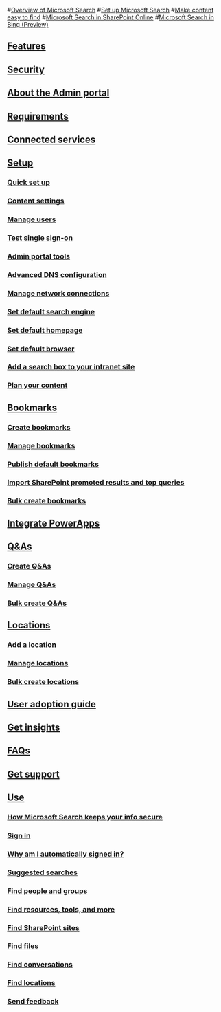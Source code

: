#[Overview of Microsoft Search](overview-microsoft-search.md)
#[Set up Microsoft Search](setup-microsoft-search.md)
#[Make content easy to find](make-content-easy-to-find.md)
#[Microsoft Search in SharePoint Online](get-started-search-in-sharepoint-online.md)
#[Microsoft Search in Bing (Preview)](why-microsoft-search.md)
## [Features](features.md)
## [Security](security.md)
## [About the Admin portal](about-the-admin-portal.md)
## [Requirements](requirements.md)
## [Connected services](connected-services.md)
## [Setup](set-up-microsoft-search.md)
### [Quick set up](quick-set-up.md)
### [Content settings](content-settings.md)
### [Manage users](add-users.md)
### [Test single sign-on](test-single-sign-on.md)
### [Admin portal tools](admin-portal-tools.md)
### [Advanced DNS configuration](advanced-dns-configuration.md)
### [Manage network connections](manage-network-connections.md)
### [Set default search engine](set-default-search-engine.md)
### [Set default homepage](set-default-homepage.md)
### [Set default browser](set-default-browser.md)
### [Add a search box to your intranet site](add-a-search-box-to-your-intranet-site.md)
### [Plan your content](plan-your-content.md)
## [Bookmarks](create-and-manage-bookmarks.md)
### [Create bookmarks](create-bookmarks.md)
### [Manage bookmarks](manage-bookmarks.md)
### [Publish default bookmarks](publish-default-bookmarks.md)
### [Import SharePoint promoted results and top queries](import-sharepoint-promoted-results-and-top-queries.md)
### [Bulk create bookmarks](bulk-create-bookmarks.md)
## [Integrate PowerApps](integrate-powerapps.md)
## [Q&As](create-and-manage-qas.md)
### [Create Q&As](create-qas.md)
### [Manage Q&As](manage-qas.md)
### [Bulk create Q&As](bulk-create-qas.md)
## [Locations](locations.md)
### [Add a location](add-a-location.md)
### [Manage locations](manage-locations.md)
### [Bulk create locations](bulk-create-locations.md)
## [User adoption guide](user-adoption-guide.md)
## [Get insights](get-insights.md)
## [FAQs](faqs.md)
## [Get support](get-support.md)
## [Use](use/about-microsoft-search.md)
### [How Microsoft Search keeps your info secure](use/how-microsoft-search-keeps-your-info-secure.md)
### [Sign in](use/sign-in.md)
### [Why am I automatically signed in?](use/why-am-i-automatically-signed-in.md)
### [Suggested searches](use/suggested-searches.md)
### [Find people and groups](use/find-people-and-groups.md)
### [Find resources, tools, and more](use/find-resources-tools-and-more.md)
### [Find SharePoint sites](use/find-sharepoint-sites.md)
### [Find files](use/find-files.md)
### [Find conversations](use/find-conversations.md)
### [Find locations](use/find-locations.md)
### [Send feedback](use/send-feedback.md)